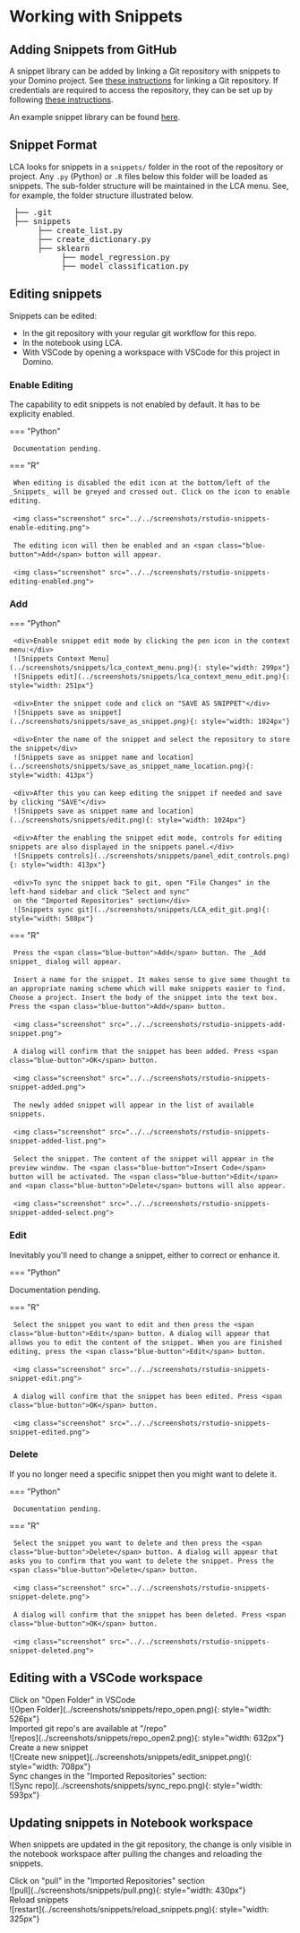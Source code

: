 # Working with Snippets

## Adding Snippets from GitHub

A snippet library can be added by linking a Git repository with snippets to your Domino project. See [these instructions](../../project/files) for linking a Git repository. If credentials are required to access the repository, they can be set up by following [these instructions](../../settings#git-credentials).

An example snippet library can be found [here](https://github.com/dominodatalab/low-code-assistant-snippets).

## Snippet Format

LCA looks for snippets in a `snippets/` folder in the root of the repository or project. Any `.py` (Python) or `.R` files below this folder will be loaded as snippets. The sub-folder structure will be maintained in the LCA menu. See, for example, the folder structure illustrated below.

<pre>
 ├── .git
 ├── snippets
      ├── create_list.py
      ├── create_dictionary.py
      ├── sklearn
           ├── model_regression.py
           ├── model_classification.py
</pre>

## Editing snippets

Snippets can be edited:

   - In the git repository with your regular git workflow for this repo.
   - In the notebook using LCA.
   - With VSCode by opening a workspace with VSCode for this project in Domino.

### Enable Editing

The capability to edit snippets is not enabled by default. It has to be explicity enabled.

=== "Python"

     Documentation pending.

=== "R"

     When editing is disabled the edit icon at the bottom/left of the _Snippets_ will be greyed and crossed out. Click on the icon to enable editing.

     <img class="screenshot" src="../../screenshots/rstudio-snippets-enable-editing.png">

     The editing icon will then be enabled and an <span class="blue-button">Add</span> button will appear.

     <img class="screenshot" src="../../screenshots/rstudio-snippets-editing-enabled.png">

### Add

=== "Python"

     <div>Enable snippet edit mode by clicking the pen icon in the context menu:</div>
     ![Snippets Context Menu](../screenshots/snippets/lca_context_menu.png){: style="width: 299px"}
     ![Snippets edit](../screenshots/snippets/lca_context_menu_edit.png){: style="width: 251px"}

     <div>Enter the snippet code and click on "SAVE AS SNIPPET"</div>
     ![Snippets save as snippet](../screenshots/snippets/save_as_snippet.png){: style="width: 1024px"}

     <div>Enter the name of the snippet and select the repository to store the snippet</div>
     ![Snippets save as snippet name and location](../screenshots/snippets/save_as_snippet_name_location.png){: style="width: 413px"}

     <div>After this you can keep editing the snippet if needed and save by clicking "SAVE"</div>
     ![Snippets save as snippet name and location](../screenshots/snippets/edit.png){: style="width: 1024px"}

     <div>After the enabling the snippet edit mode, controls for editing snippets are also displayed in the snippets panel.</div>
     ![Snippets controls](../screenshots/snippets/panel_edit_controls.png){: style="width: 413px"}

     <div>To sync the snippet back to git, open "File Changes" in the left-hand sidebar and click "Select and sync"
     on the "Imported Repositories" section</div>
     ![Snippets sync git](../screenshots/snippets/LCA_edit_git.png){: style="width: 588px"}

=== "R"

     Press the <span class="blue-button">Add</span> button. The _Add snippet_ dialog will appear.
     
     Insert a name for the snippet. It makes sense to give some thought to an appropriate naming scheme which will make snippets easier to find. Choose a project. Insert the body of the snippet into the text box. Press the <span class="blue-button">Add</span> button.

     <img class="screenshot" src="../../screenshots/rstudio-snippets-add-snippet.png">

     A dialog will confirm that the snippet has been added. Press <span class="blue-button">OK</span> button.

     <img class="screenshot" src="../../screenshots/rstudio-snippets-snippet-added.png">

     The newly added snippet will appear in the list of available snippets.

     <img class="screenshot" src="../../screenshots/rstudio-snippets-snippet-added-list.png">

     Select the snippet. The content of the snippet will appear in the preview window. The <span class="blue-button">Insert Code</span> button will be activated. The <span class="blue-button">Edit</span> and <span class="blue-button">Delete</span> buttons will also appear.

     <img class="screenshot" src="../../screenshots/rstudio-snippets-snippet-added-select.png">

### Edit

Inevitably you'll need to change a snippet, either to correct or enhance it.

=== "Python"

Documentation pending.

=== "R"

     Select the snippet you want to edit and then press the <span class="blue-button">Edit</span> button. A dialog will appear that allows you to edit the content of the snippet. When you are finished editing, press the <span class="blue-button">Edit</span> button.

     <img class="screenshot" src="../../screenshots/rstudio-snippets-snippet-edit.png">

     A dialog will confirm that the snippet has been edited. Press <span class="blue-button">OK</span> button.

     <img class="screenshot" src="../../screenshots/rstudio-snippets-snippet-edited.png">

### Delete

If you no longer need a specific snippet then you might want to delete it.

=== "Python"

     Documentation pending.

=== "R"

     Select the snippet you want to delete and then press the <span class="blue-button">Delete</span> button. A dialog will appear that asks you to confirm that you want to delete the snippet. Press the <span class="blue-button">Delete</span> button.

     <img class="screenshot" src="../../screenshots/rstudio-snippets-snippet-delete.png">

     A dialog will confirm that the snippet has been deleted. Press <span class="blue-button">OK</span> button.

     <img class="screenshot" src="../../screenshots/rstudio-snippets-snippet-deleted.png">

## Editing with a VSCode workspace
<div>Click on  "Open Folder" in VSCode</div>
![Open Folder](../screenshots/snippets/repo_open.png){: style="width: 526px"}

<div>Imported git repo's are available at "/repo"</div>
![repos](../screenshots/snippets/repo_open2.png){: style="width: 632px"}

<div>Create a new snippet</div>
![Create new snippet](../screenshots/snippets/edit_snippet.png){: style="width: 708px"}

<div>Sync changes in the "Imported Repositories" section:</div>
![Sync repo](../screenshots/snippets/sync_repo.png){: style="width: 593px"}

## Updating snippets in Notebook workspace

When snippets are updated in the git repository, the change is only visible in the notebook workspace after pulling the changes and reloading the snippets.

<div>Click on "pull" in the "Imported Repositories" section</div>
![pull](../screenshots/snippets/pull.png){: style="width: 430px"}

<div>Reload snippets</div>
![restart](../screenshots/snippets/reload_snippets.png){: style="width: 325px"}

